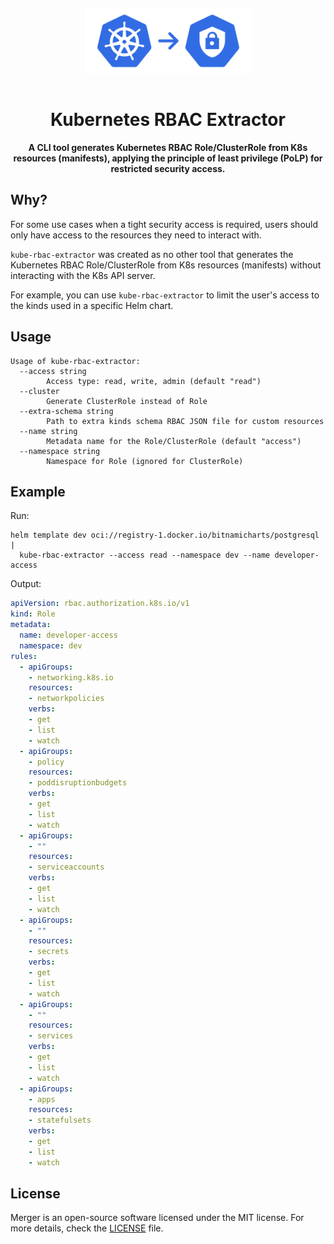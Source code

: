 <div align="center">
  <p align="center">
    <a href="https://github.com/DevOpsHiveHQ/kube-rbac-extractor" style="display: block; padding: 1em 0;">
      <img width="265px" alt="Kustomize Merger Logo" border="0" src="img/kube-rbac-extractor-logo.svg"/>
    </a>
  </p>

  <h1>Kubernetes RBAC Extractor</h1>

  <p><b>
  A CLI tool generates Kubernetes RBAC Role/ClusterRole from K8s resources (manifests), applying the principle of least privilege (PoLP) for restricted security access.
  </b></p>
</div>

## Why?

For some use cases when a tight security access is required, users should only have access to the resources they need to interact with.

`kube-rbac-extractor` was created as no other tool that generates the Kubernetes RBAC Role/ClusterRole from K8s resources (manifests) without interacting with the K8s API server.

For example, you can use `kube-rbac-extractor` to limit the user's access to the kinds used in a specific Helm chart.

## Usage

```
Usage of kube-rbac-extractor:
  --access string
    	Access type: read, write, admin (default "read")
  --cluster
    	Generate ClusterRole instead of Role
  --extra-schema string
    	Path to extra kinds schema RBAC JSON file for custom resources
  --name string
    	Metadata name for the Role/ClusterRole (default "access")
  --namespace string
    	Namespace for Role (ignored for ClusterRole)
```

## Example

Run:

```shell
helm template dev oci://registry-1.docker.io/bitnamicharts/postgresql | 
  kube-rbac-extractor --access read --namespace dev --name developer-access
```

Output:

```yaml
apiVersion: rbac.authorization.k8s.io/v1
kind: Role
metadata:
  name: developer-access
  namespace: dev
rules:
  - apiGroups:
    - networking.k8s.io
    resources:
    - networkpolicies
    verbs:
    - get
    - list
    - watch
  - apiGroups:
    - policy
    resources:
    - poddisruptionbudgets
    verbs:
    - get
    - list
    - watch
  - apiGroups:
    - ""
    resources:
    - serviceaccounts
    verbs:
    - get
    - list
    - watch
  - apiGroups:
    - ""
    resources:
    - secrets
    verbs:
    - get
    - list
    - watch
  - apiGroups:
    - ""
    resources:
    - services
    verbs:
    - get
    - list
    - watch
  - apiGroups:
    - apps
    resources:
    - statefulsets
    verbs:
    - get
    - list
    - watch
```

## License

Merger is an open-source software licensed under the MIT license. For more details, check the [LICENSE](LICENSE) file.

